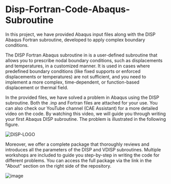 # Disp-Fortran-Code-Abaqus-Subroutine
In this project, we have provided Abaqus input files along with the DISP Abaqus Fortran subroutine, developed to apply complex boundary conditions.

The DISP Fortran Abaqus subroutine in is a user-defined subroutine that allows you to prescribe nodal boundary conditions, such as displacements and temperatures, in a customized manner. It is used in cases where predefined boundary conditions (like fixed supports or enforced displacements or temperatures) are not sufficient, and you need to implement a more complex, time-dependent, or function-based displacement or thermal field.

In the provided files, we have solved a problem in Abaqus using the DISP subroutine. Both the .inp and Fortran files are attached for your use. You can also check our YouTube channel (CAE Assistant) for a more detailed video on the code. By watching this video, we will guide you through writing your first Abaqus DISP subroutine. The problem is illustrated in the following figure.

![DISP-LOGO](https://github.com/user-attachments/assets/61defa10-81eb-495d-8177-02c8daeff14c)

Moreover, we offer a complete package that thoroughly reviews and introduces all the parameters of the DISP and VDISP subroutines. Multiple workshops are included to guide you step-by-step in writing the code for different problems. You can access the full package via the link in the "About" section on the right side of the repository.

![image](https://github.com/user-attachments/assets/c12a95b2-2199-4795-a668-8f2d5caf1499)
